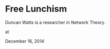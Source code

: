 # Free Lunchism
Duncan Watts is a researcher in Network Theory.








at

December 16, 2014















